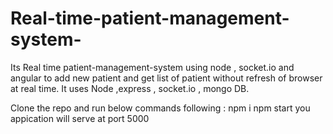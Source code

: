 # Real-time-patient-management-system-
Its Real time patient-management-system using node , socket.io and angular to add new patient and get list of patient without refresh of browser at real time. It uses Node ,express , socket.io , mongo DB.


Clone the repo and run below commands following :
 npm i 
 npm start
 you appication will serve at port 5000
